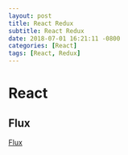 ```yaml
---
layout: post
title: React Redux
subtitle: React Redux
date: 2018-07-01 16:21:11 -0800
categories: [React]
tags: [React, Redux]
---
```


# React

## Flux

[Flux](https://github.com/facebook/flux)
